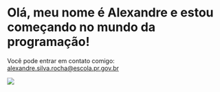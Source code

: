 # Olá, meu nome é Alexandre e estou começando no mundo da programação!
Você pode entrar em contato comigo: alexandre.silva.rocha@escola.pr.gov.br

![](https://media.tenor.com/2fDPAEGo1vAAAAAM/alfred-marko.gif)



